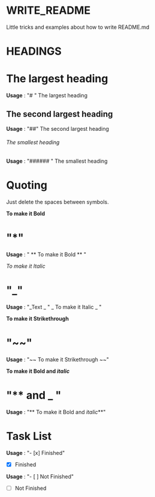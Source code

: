 # WRITE_README
Little tricks and examples about how to write README.md 

# HEADINGS

# The largest heading
**Usage** :  "# " The largest heading


## The second largest heading
**Usage** :  "##" The second largest heading


###### The smallest heading
**Usage** : "###### " The smallest heading
#
 

# Quoting

Just delete the spaces between symbols.

**To make it Bold**
# "*"
**Usage** : " ** To make it Bold ** "

_To make it Italic_
# "_"
**Usage** : "_Text _  " _ To make it Italic _ "

**To make it Strikethrough**
# "~~"
**Usage** : "~~ To make it Strikethrough ~~"

**To make it Bold and _italic_**
# "** and _ "
**Usage** : "** To make it Bold and _italic_**"

#

#  

#

# 

#
# Task List 
**Usage** : "- [x] Finished"
- [x] Finished 

**Usage** : "- [ ] Not  Finished"
- [ ] Not  Finished 

